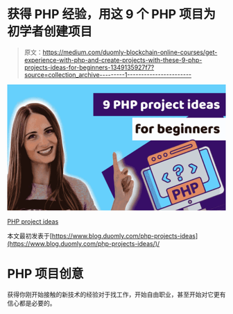# 获得 PHP 经验，用这 9 个 PHP 项目为初学者创建项目

> 原文：<https://medium.com/duomly-blockchain-online-courses/get-experience-with-php-and-create-projects-with-these-9-php-projects-ideas-for-beginners-1349135927f7?source=collection_archive---------1----------------------->

![](img/bdbe935f9af1c3bce663aa7e6354bee2.png)

[PHP project ideas](https://www.blog.duomly.com/php-projects-ideas/)

本文最初发表于[https://www.blog.duomly.com/php-projects-ideas](https://www.blog.duomly.com/php-projects-ideas/)/

# PHP 项目创意

获得你刚开始接触的新技术的经验对于找工作，开始自由职业，甚至开始对它更有信心都是必要的。